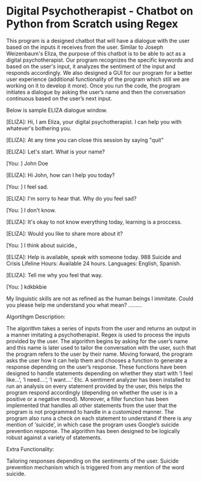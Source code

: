 # Digital Psychotherapist - Chatbot on Python from Scratch using Regex

This program is a designed chatbot that will have a dialogue with the user based on the inputs it receives from the user. Similar to 
Joseph Weizenbaum's Eliza, the purpose of this chatbot is to be able to act as a digital psychotherapist. Our program recognizes the specific 
keywords and based on the user's input, it analyzes the sentiment of the input and responds accordingly. We also designed a GUI for our program 
for a better user experience (additional functionality of the program which still we are working on it to develop it more). Once you run the code, 
the program initiates a dialogue by asking the user’s name and then the conversation continuous based on the user’s next input.

Below is sample ELIZA dialogue window.

[ELIZA]: Hi, I am Eliza, your digital psychotherapist. I can help you with whatever's bothering you.

[ELIZA]: At any time you can close this session by saying "quit"

[ELIZA]: Let's start. What is your name?

[You: ] John Doe

[ELIZA]: Hi John, how can I help you today?

[You: ] I feel sad.

[ELIZA]: I'm sorry to hear that. Why do you feel sad?

[You: ] I don't know.

[ELIZA]: It's okay to not know everything today, learning is a proccess.

[ELIZA]: Would you like to share more about it?

[You: ] I think about suicide.,

[ELIZA]: Help is available, speak with someone today. 988 Suicide and Crisis Lifeline Hours: Available 24 hours. Languages: English, Spanish.

[ELIZA]: Tell me why you feel that way.

[You: ] kdkbkbie

My linguistic skills are not as refined as the human beings I immitate. Could you please help me understand you what mean? .........

Algortihgm Description:

The algorithm takes a series of inputs from the user and returns an output in a manner imitating a psychotherapist. Regex is used to process the inputs provided by the user. The algorithm begins by asking for the user’s name and this name is later used to tailor the conversation with the user, such that the program refers to the user by their name. Moving forward, the program asks the user how it can help them and chooses a function to generate a response depending on the user’s response. These functions have been designed to handle statements depending on whether they start with ‘I feel like…’, ‘I need….’, ‘I want….’ Etc. A sentiment analyzer has been installed to run an analysis on every statement provided by the user, this helps the program respond accordingly (depending on whether the user is in a positive or a negative mood). Moreover, a filler function has been implemented that handles all other statements from the user that the program is not programmed to handle in a customized manner. The program also runs a check on each statement to understand if there is any mention of ‘suicide’, in which case the program uses Google’s suicide prevention response. The algorithm has been designed to be logically robust against a variety of statements.

Extra Functionality:

Tailoring responses depending on the sentiments of the user.
Suicide prevention mechanism which is triggered from any mention of the word suicide.
